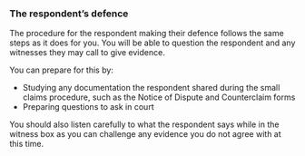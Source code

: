 ###  The respondent’s defence

The procedure for the respondent making their defence follows the same steps
as it does for you. You will be able to question the respondent and any
witnesses they may call to give evidence.

You can prepare for this by:

  * Studying any documentation the respondent shared during the small claims procedure, such as the Notice of Dispute and Counterclaim forms 
  * Preparing questions to ask in court 

You should also listen carefully to what the respondent says while in the
witness box as you can challenge any evidence you do not agree with at this
time.

